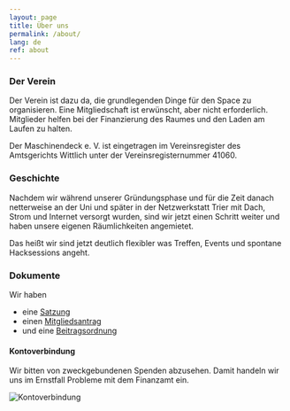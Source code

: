 ```yaml
---
layout: page
title: Über uns
permalink: /about/
lang: de
ref: about
---
```


### Der Verein

Der Verein ist dazu da, die grundlegenden Dinge für den Space zu organisieren.
Eine Mitgliedschaft ist erwünscht, aber nicht erforderlich.
Mitglieder helfen bei der Finanzierung des Raumes und den Laden am Laufen zu halten.  
  
Der Maschinendeck e. V. ist eingetragen im Vereinsregister des Amtsgerichts Wittlich unter der Vereinsregisternummer 41060.



### Geschichte

Nachdem wir während unserer Gründungsphase und für die Zeit danach netterweise an der Uni und später in der Netzwerkstatt Trier mit Dach, Strom und Internet versorgt wurden, sind wir jetzt einen Schritt weiter und haben unsere eigenen Räumlichkeiten angemietet.

Das heißt wir sind jetzt deutlich flexibler was Treffen, Events und spontane Hacksessions angeht.



### Dokumente

Wir haben

  * eine [Satzung](https://github.com/maschinendeck/Documents/blob/master/Maschinendeck-Satzung.pdf?raw=true)
  * einen [Mitgliedsantrag](https://github.com/maschinendeck/Documents/blob/master/Mitgliedsantrag.pdf?raw=true)
  * und eine [Beitragsordnung](https://github.com/maschinendeck/Documents/blob/master/Maschinendeck-Beitragsordnung.pdf?raw=true)


#### Kontoverbindung

Wir bitten von zweckgebundenen Spenden abzusehen. Damit handeln wir uns im Ernstfall Probleme mit dem Finanzamt ein.

<!--
Kontoinhaber: Maschinendeck e.V.  
IBAN: DE83 5855 0130 0001 0717 03  
BIC: TRISDE55XXX  
-->
![Kontoverbindung](/images/konto.png)

